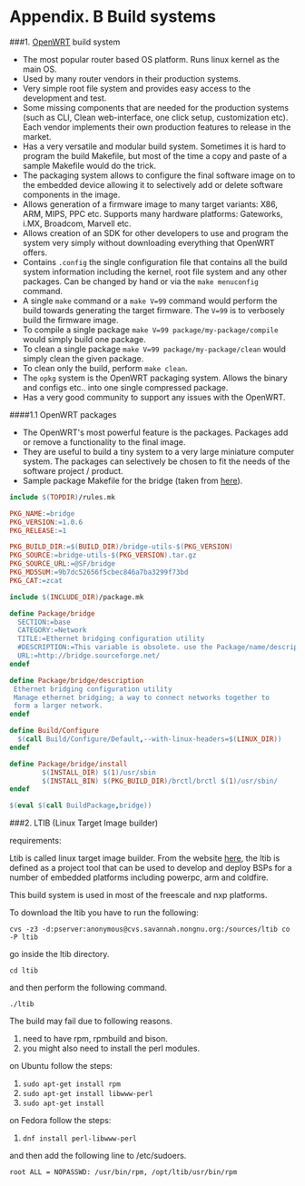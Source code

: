 # Appendix. B  Build systems

###1. [OpenWRT](https://openwrt.org) build system

* The most popular router based OS platform. Runs linux kernel as the main OS.
* Used by many router vendors in their production systems.
* Very simple root file system and provides easy access to the development and test.
* Some missing components that are needed for the production systems (such as CLI, Clean web-interface, one click setup, customization etc). Each vendor implements their own production features to release in the market.
* Has a very versatile and modular build system. Sometimes it is hard to program the build Makefile, but most of the time a copy and paste of a sample Makefile would do the trick.
* The packaging system allows to configure the final software image on to the embedded device allowing it to selectively add or delete software components in the image.
* Allows generation of a firmware image to many target variants: X86, ARM, MIPS, PPC etc. Supports many hardware platforms: Gateworks, i.MX, Broadcom, Marvell etc.
* Allows creation of an SDK for other developers to use and program the system very simply without downloading everything that OpenWRT offers.
* Contains `.config` the single configuration file that contains all the build system information including the kernel, root file system and any other packages. Can be changed by hand or via the `make menuconfig` command.
* A single `make` command or a `make V=99` command would perform the build towards generating the target firmware. The `V=99` is to verbosely build the firmware image.
* To compile a single package `make V=99 package/my-package/compile` would simply build one package.
* To clean a single package `make V=99 package/my-package/clean` would simply clean the given package.
* To clean only the build, perform `make clean`.
* The `opkg` system is the OpenWRT packaging system. Allows the binary and configs etc.. into one single compressed package.
* Has a very good community to support any issues with the OpenWRT.

####1.1 OpenWRT packages

* The OpenWRT's most powerful feature is the packages. Packages add or remove a functionality to the final image.
* They are useful to build a tiny system to a very large miniature computer system. The packages can selectively be chosen to fit the needs of the software project / product.
* Sample package Makefile for the bridge (taken from [here](https://wiki.openwrt.org/doc/devel/packages)).


```makefile
include $(TOPDIR)/rules.mk

PKG_NAME:=bridge
PKG_VERSION:=1.0.6
PKG_RELEASE:=1

PKG_BUILD_DIR:=$(BUILD_DIR)/bridge-utils-$(PKG_VERSION)
PKG_SOURCE:=bridge-utils-$(PKG_VERSION).tar.gz
PKG_SOURCE_URL:=@SF/bridge
PKG_MD5SUM:=9b7dc52656f5cbec846a7ba3299f73bd
PKG_CAT:=zcat

include $(INCLUDE_DIR)/package.mk

define Package/bridge
  SECTION:=base
  CATEGORY:=Network
  TITLE:=Ethernet bridging configuration utility
  #DESCRIPTION:=This variable is obsolete. use the Package/name/description define instead!
  URL:=http://bridge.sourceforge.net/
endef

define Package/bridge/description
 Ethernet bridging configuration utility
 Manage ethernet bridging; a way to connect networks together to
 form a larger network.
endef

define Build/Configure
  $(call Build/Configure/Default,--with-linux-headers=$(LINUX_DIR))
endef

define Package/bridge/install
        $(INSTALL_DIR) $(1)/usr/sbin
        $(INSTALL_BIN) $(PKG_BUILD_DIR)/brctl/brctl $(1)/usr/sbin/
endef

$(eval $(call BuildPackage,bridge))
```

###2. LTIB (Linux Target Image builder)

requirements:

Ltib is called linux target image builder. From the website [here](http://ltib.org/home-intro), the ltib is defined as a project tool that can be used to develop and deploy BSPs for a number of embedded platforms including powerpc, arm and coldfire.

This build system is used in most of the freescale and nxp platforms.

To download the ltib you have to run the following:

`cvs -z3 -d:pserver:anonymous@cvs.savannah.nongnu.org:/sources/ltib co -P ltib`

go inside the ltib directory.

`cd ltib`

and then perform the following command.

`./ltib`

The build may fail due to following reasons.

1. need to have rpm, rpmbuild and bison.
2. you might also need to install the perl modules.


on Ubuntu follow the steps:

1. `sudo apt-get install rpm`
2. `sudo apt-get install libwww-perl`
3. `sudo apt-get install`

on Fedora follow the steps:

1. `dnf install perl-libwww-perl`

and then add the following line to /etc/sudoers.

`root ALL = NOPASSWD: /usr/bin/rpm, /opt/ltib/usr/bin/rpm`
